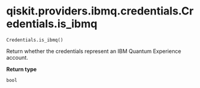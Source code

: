 # qiskit.providers.ibmq.credentials.Credentials.is\_ibmq

`Credentials.is_ibmq()`

Return whether the credentials represent an IBM Quantum Experience account.

**Return type**

`bool`
